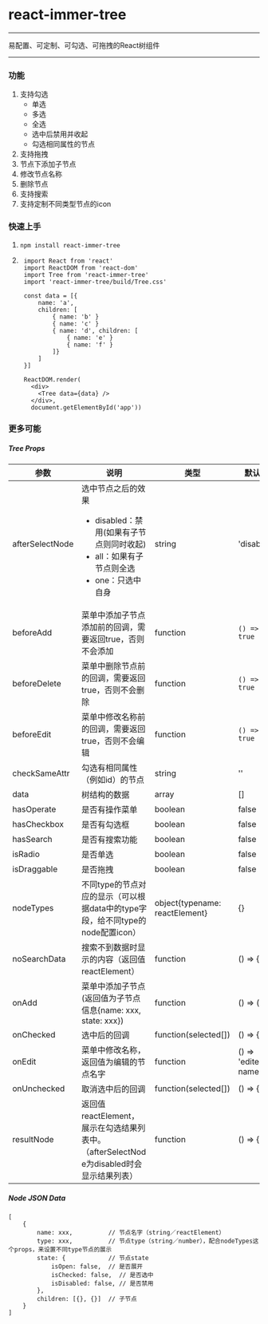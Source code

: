 # react-immer-tree
***
易配置、可定制、可勾选、可拖拽的React树组件
***

### 功能
1. 支持勾选
    * 单选
    * 多选
    * 全选
    * 选中后禁用并收起
    * 勾选相同属性的节点
2. 支持拖拽
3. 节点下添加子节点
4. 修改节点名称
5. 删除节点
6. 支持搜索
7. 支持定制不同类型节点的icon

### 快速上手
1. ```npm install react-immer-tree```  
2. ```
    import React from 'react'
    import ReactDOM from 'react-dom'
    import Tree from 'react-immer-tree'
    import 'react-immer-tree/build/Tree.css'
    
    const data = [{
        name: 'a',
        children: [
            { name: 'b' }
            { name: 'c' }
            { name: 'd', children: [
                { name: 'e' }            
                { name: 'f' }            
            ]}
        ]
    }]
    
    ReactDOM.render(
      <div>
        <Tree data={data} />
      </div>,
      document.getElementById('app'))
   ```

### 更多可能
##### Tree Props
|参数            | 说明             | 类型    | 默认值 |
|----------------|------------------|---------|-------|
|afterSelectNode | 选中节点之后的效果<ul><li>disabled：禁用(如果有子节点则同时收起)</li><li>all：如果有子节点则全选</li><li>one：只选中自身</li></ul>| string | 'disabled'|
|beforeAdd       |菜单中添加子节点添加前的回调，需要返回true，否则不会添加|function|`() => true`|
|beforeDelete    |菜单中删除节点前的回调，需要返回true，否则不会删除|function|`() => true`|
|beforeEdit      |菜单中修改名称前的回调，需要返回true，否则不会编辑|function|`() => true`|
|checkSameAttr   | 勾选有相同属性（例如id）的节点| string | '' |
|data            | 树结构的数据      | array   | []    |
|hasOperate      | 是否有操作菜单    | boolean | false |
|hasCheckbox     | 是否有勾选框      | boolean | false |
|hasSearch       | 是否有搜索功能    | boolean | false |
|isRadio         |  是否单选        | boolean | false |
|isDraggable     |  是否拖拽        | boolean | false |
|nodeTypes       |不同type的节点对应的显示（可以根据data中的type字段，给不同type的node配置icon）|object{typename: reactElement} | {} |
|noSearchData    |搜索不到数据时显示的内容（返回值reactElement）| function | () => {} | 
|onAdd           |菜单中添加子节点(返回值为子节点信息{name: xxx, state: xxx})|function | () => ({})|
|onChecked       |选中后的回调        |function(selected[]) | () => {} |
|onEdit          |菜单中修改名称，返回值为编辑的节点名字 | function | () => 'edited name'|
|onUnchecked     |取消选中后的回调     |function(selected[]) | () => {} |
|resultNode      |返回值reactElement，展示在勾选结果列表中。（afterSelectNode为disabled时会显示结果列表）| function | () => {}|
 
##### Node JSON Data
```
[
    {
        name: xxx,          // 节点名字（string／reactElement）
        type: xxx,          // 节点type（string／number），配合nodeTypes这个props，来设置不同type节点的展示
        state: {            // 节点state
            isOpen: false,  // 是否展开
            isChecked: false,  // 是否选中
            isDisabled: false, // 是否禁用
        },
        children: [{}, {}]  // 子节点
    }
]
```
